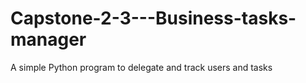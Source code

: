 # Capstone-2-3---Business-tasks-manager
A simple Python program to delegate and track users and tasks
